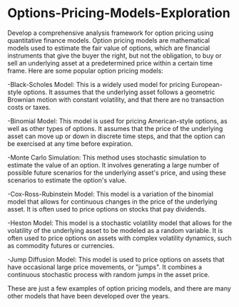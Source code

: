 # Options-Pricing-Models-Exploration
Develop a comprehensive analysis framework for option pricing using quantitative finance models.
Option pricing models are mathematical models used to estimate the fair value of options, which are financial instruments that give the buyer the right, but not the obligation, to buy or sell an underlying asset at a predetermined price within a certain time frame. Here are some popular option pricing models:

-Black-Scholes Model: This is a widely used model for pricing European-style options. It assumes that the underlying asset follows a geometric Brownian motion with constant volatility, and that there are no transaction costs or taxes.

-Binomial Model: This model is used for pricing American-style options, as well as other types of options. It assumes that the price of the underlying asset can move up or down in discrete time steps, and that the option can be exercised at any time before expiration.

-Monte Carlo Simulation: This method uses stochastic simulation to estimate the value of an option. It involves generating a large number of possible future scenarios for the underlying asset's price, and using these scenarios to estimate the option's value.

-Cox-Ross-Rubinstein Model: This model is a variation of the binomial model that allows for continuous changes in the price of the underlying asset. It is often used to price options on stocks that pay dividends.

-Heston Model: This model is a stochastic volatility model that allows for the volatility of the underlying asset to be modeled as a random variable. It is often used to price options on assets with complex volatility dynamics, such as commodity futures or currencies.

-Jump Diffusion Model: This model is used to price options on assets that have occasional large price movements, or "jumps". It combines a continuous stochastic process with random jumps in the asset price.

These are just a few examples of option pricing models, and there are many other models that have been developed over the years.
